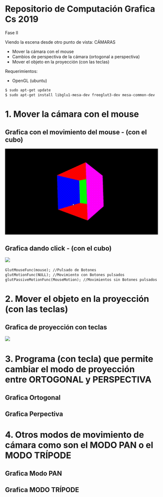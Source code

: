 # Repositorio de Computación Grafica Cs 2019
Fase II 

Viendo la escena desde otro punto de vista: CÁMARAS
- Mover la cámara con el mouse
- Cambios de perspectiva de la cámara (ortogonal a perspectiva) 
- Mover el objeto en la proyección (con las teclas)

Requerimientos:
- OpenGL (ubuntu)
```
$ sudo apt-get update
$ sudo apt-get install libglu1-mesa-dev freeglut3-dev mesa-common-dev
```
# 1. Mover la cámara con el mouse
## Grafica con el movimiento del mouse - (con el cubo)
![](Imagenes/Movimiento_Mouse.gif)
## Grafica dando click - (con el cubo)
![](Movimiento_Click.gif)
```
GlutMouseFunc(mouse); //Pulsado de Botones
glutMotionFunc(NULL); //Movimiento con Botones pulsados
glutPassiveMotionFunc(MouseMotion); //Movimientos sin Botones pulsados
```

# 2. Mover el objeto en la proyección (con las teclas)
## Grafica de proyección con teclas
![](Movimiento_Teclas.gif)

# 3. Programa (con tecla) que permite cambiar el modo de proyección entre ORTOGONAL y PERSPECTIVA
## Grafica Ortogonal
## Grafica Perpectiva

# 4. Otros modos de movimiento de cámara como son el MODO PAN o el MODO TRÍPODE
## Grafica Modo PAN
## Grafica MODO TRÍPODE
